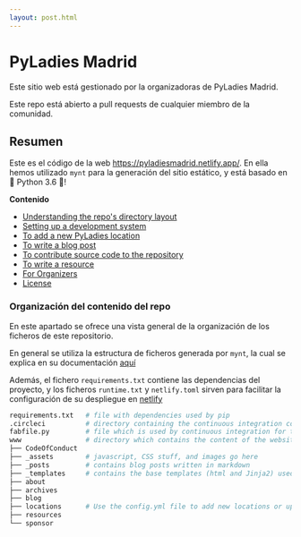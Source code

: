 ```yaml
---
layout: post.html
---
```

# PyLadies Madrid

Este sitio web está gestionado por la organizadoras de PyLadies Madrid. 

Este repo está abierto a pull requests de cualquier miembro de la comunidad.

## Resumen

Este es el código de la web https://pyladiesmadrid.netlify.app/. En ella hemos 
utilizado `mynt` para la generación del sitio estático, y está basado en 
🐍 Python 3.6 🐍!

**Contenido**
- [Understanding the repo's directory layout](#understanding-the-repos-directory-layout)
- [Setting up a development system](#setting-up-a-development-system)
- [To add a new PyLadies location](#to-add-a-new-pyladies-location)
- [To write a blog post](#to-write-a-blog-post)
- [To contribute source code to the repository](#to-contribute-to-the-repository)
- [To write a resource](#to-write-a-resource-more-sticky-than-a-blog-post)
- [For Organizers](#for-organizers)
- [License](#license)

### Organización del contenido del repo

En este apartado se ofrece una vista general de la organización de los ficheros 
de este repositorio.

En general se utiliza la estructura de ficheros generada por `mynt`, la cual se 
explica en su documentación [aquí](https://mynt.uhnomoli.com/docs/quickstart/)

Además, el fichero `requirements.txt` contiene las dependencias del proyecto, y
los ficheros `runtime.txt` y `netlify.toml` sirven para facilitar la configuración
de su despliegue en [netlify](https://www.netlify.com/)

```bash
requirements.txt   # file with dependencies used by pip
.circleci          # directory containing the continuous integration configuration settings
fabfile.py         # file which is used by continuous integration for testing and deployment
www                # directory which contains the content of the website
├── CodeOfConduct
├── _assets        # javascript, CSS stuff, and images go here
├── _posts         # contains blog posts written in markdown
├── _templates     # contains the base templates (html and Jinja2) used by the site
├── about
├── archives
├── blog
├── locations      # Use the config.yml file to add new locations or update location info
├── resources
└── sponsor
```